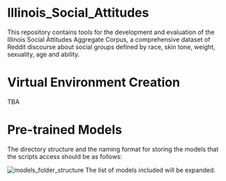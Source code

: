 # Illinois_Social_Attitudes
This repository contains tools for the development and evaluation of the Illinois Social Attitudes Aggregate Corpus, a comprehensive dataset of Reddit discourse about social groups defined by race, skin tone, weight, sexuality, age and ability.
# Virtual Environment Creation
TBA
# Pre-trained Models
The directory structure and the naming format for storing the models that the scripts access should be as follows:

![models_folder_structure](https://github.com/user-attachments/assets/294de346-145e-4548-bc02-86569b8d8093)
The list of models included will be expanded. 
